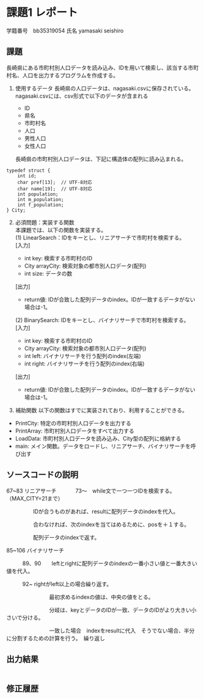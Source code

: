 # 課題1 レポート
学籍番号　bb35319054 氏名  yamasaki seishiro


## 課題
長崎県にある市町村別人口データを読み込み、IDを用いて検索し、該当する市町村名、人口を出力するプログラムを作成する。

1. 使用するデータ
長崎県の人口データは、nagasaki.csvに保存されている。
nagasaki.csvには、csv形式で以下のデータが含まれる
    - ID
    - 県名
    - 市町村名
    - 人口
    - 男性人口
    - 女性人口

    長崎県の市町村別人口データは、下記に構造体の配列に読み込まれる。

```C: 市町村別データ構造体
typedef struct {  
    int id;  
    char pref[13];  // UTF-8対応  
    char name[19];  // UTF-8対応  
    int population;  
    int m_population;  
    int f_population;  
} City;  
```



2. 必須問題：実装する関数  
本課題では、以下の関数を実装する。  
   (1) LinearSearch：IDをキーとし、リニアサーチで市町村を検索する。  
    [入力]
    - int key: 検索する市町村のID
    - City arrayCity: 検索対象の都市別人口データ(配列)
    - int size: データの数  

    [出力]  
    - return値: IDが合致した配列データのindex。IDが一致するデータがない場合は-1。

    (2) BinarySearch: IDをキーとし、バイナリサーチで市町村を検索する。  
    [入力]
    - int key: 検索する市町村のID
    - City arrayCity: 検索対象の都市別人口データ(配列)
    - int left: バイナリサーチを行う配列のindex(左端)
    - int right: バイナリサーチを行う配列のindex(右端)  

    [出力]  
    - return値: IDが合致した配列データのindex。IDが一致するデータがない場合は-1。


3. 補助関数
以下の関数はすでに実装されており、利用することができる。  
- PrintCity: 特定の市町村別人口データを出力する  
- PrintArray: 市町村別人口データをすべて出力する  
- LoadData: 市町村別人口データを読み込み、City型の配列に格納する  
- main: メイン関数。データをロードし、リニアサーチ、バイナリサーチを呼び出す  


## ソースコードの説明
67~83    リニアサーチ
　
　　73～　while文で一つ一つIDを検索する。（MAX_CITY=21まで）

　　　　　IDが合うものがあれば、resultに配列データのindexを代入。

　　　　　合わなければ、次のindexを当てはめるために、posを＋１する。

　　　　　配列データのindexで返す。


85~106    バイナリサーチ

　　　89、90　　leftとrightに配列データのindexの一番小さい値と一番大きい値を代入。

　　　92~       rightがleft以上の場合繰り返す。

　　　　　　　　最初求めるindexの値は、中央の値をとる。

　　　　　　　　分岐は、keyとデータのIDが一致、データのIDがより大きい小さいで分ける。

　　　　　　　　一致した場合　indexをresultに代入　そうでない場合、半分に分割するための計算を行う。　繰り返し
　



## 出力結果

```

```

## 修正履歴

